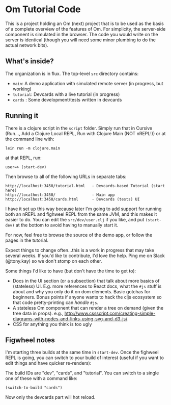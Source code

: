 # Om Tutorial Code

This is a project holding an Om (next) project that is to be used
as the basis of a complete overview of the features of Om. For 
simplicity, the server-side component is simulated in the browser. 
The code you would write on the server is identical (though you 
will need some minor plumbing to do the actual network bits).

## What's inside?

The organization is in flux. The top-level `src` directory contains:

- `main`: A demo application with simulated remote server (in progress, but working)
- `tutorial`: Devcards with a live tutorial (in progress)
- `cards` : Some development/tests written in devcards

## Running it

There is a clojure script in the `script` folder. Simply run that in Cursive (Run..., Add a Clojure Local REPL, Run with Clojure Main (NOT nREPL!))
or at the command line with:

```
lein run -m clojure.main
```

at that REPL, run:

```
user=> (start-dev)
```

Then browse to all of the following URLs in separate tabs:

```
http://localhost:3450/tutorial.html   - Devcards-based Tutorial (start here)
http://localhost:3450/                - Main app
http://localhost:3450/cards.html      - Devcards (tests) UI
```

I have it set up this way because later I'm going to add support for running both an nREPL and fighweel REPL
from the same JVM, and this makes it easier to do. You can edit the `src/dev/user.clj` if you like, and put
`(start-dev)` at the bottom to avoid having to manually start it.

For now, feel free to browse the source of the demo app, or follow the pages in the tutorial.

Expect things to change often...this is a work in progress that may take several weeks. If you'd like
to contribute, I'd love the help. Ping me on Slack (@tony.kay) so we don't stomp on each other.

Some things I'd like to have (but don't have the time to get to):

- Docs in the UI section (or a subsection) that talk about more basics of (stateless) UI. E.g. more references
to React docs, what the `#js` stuff is about and why you only do it on dom elements. Basic gotchas for 
beginners. Bonus points if anyone wants to hack the cljs ecosystem so that code pretty-printing can _handle_
`#js`.
- A stateless Om component that can render a tree on demand (given the tree data in props).
  e.g.,  http://www.cssscript.com/creating-simple-diagrams-with-nodes-and-links-using-svg-and-d3-js/
- CSS for anything you think is too ugly

## Figwheel notes

I'm starting three builds at the same time in `start-dev`. Once the fighweel REPL is going, you can switch 
to your build of interest (useful if you want to edit things and have quicker re-renders):

The build IDs are "dev", "cards", and "tutorial". You can switch to a single one of these with a command like:

```
(switch-to-build "cards")
```

Now only the devcards part will hot reload.
